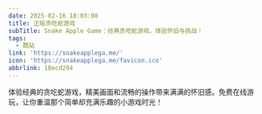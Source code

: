 ```yaml
---
date: 2025-02-16 18:03:08
title: 正版贪吃蛇游戏
subTitle: Snake Apple Game：经典贪吃蛇游戏，体验怀旧与挑战！
tags:
  - 酷站
link: 'https://snakeapplega.me/'
icon: 'https://snakeapplega.me/favicon.ico'
abbrlink: 18ecd294
---
```


体验经典的贪吃蛇游戏，精美画面和流畅的操作带来满满的怀旧感。免费在线游玩，让你重温那个简单却充满乐趣的小游戏时光！